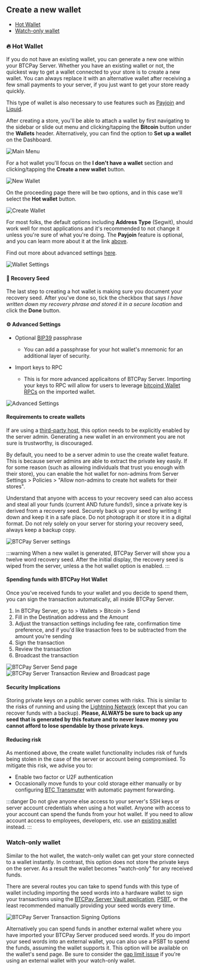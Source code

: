 ## Create a new wallet

- [Hot Wallet](#hot-wallet)
- [Watch-only wallet](#watch-only-wallet)

### 🔥 Hot Wallet

If you do not have an existing wallet, you can generate a new one within your BTCPay Server. Whether you have an existing wallet or not, the quickest way to get a wallet connected to your store is to create a new wallet. You can always replace it with an alternative wallet after receiving a few small payments to your server, if you just want to get your store ready quickly.

This type of wallet is also necessary to use features such as [Payjoin](./Payjoin.md) and [Liquid](https://github.com/btcpayserver/btcpayserver/issues/1282).

After creating a store, you'll be able to attach a wallet by first navigating to the sidebar or slide out menu and clicking/tapping the **Bitcoin** button under the **Wallets** header. Alternatively, you can find the option to **Set up a wallet** on the Dashboard.

![Main Menu](./img/hotwallet/MainMenu.png)

For a hot wallet you'll focus on the **I don't have a wallet** section and clicking/tapping the **Create a new wallet** button.

![New Wallet](./img/hotwallet/CreateNewWallet.png)

On the proceeding page there will be two options, and in this case we'll select the **Hot wallet** button.

![Create Wallet](./img/hotwallet/HotWallet.png)

For most folks, the default options including **Address Type** (Segwit), should work well for most applications and it's recommended to not change it unless you're sure of what you're doing. The **Payjoin** feature is optional, and you can learn more about it at the link [above](#hot-wallet).

Find out more about advanced settings [here](#advanced-settings).

![Wallet Settings](./img/hotwallet/WalletSettings.png)

#### 🌱 Recovery Seed

The last step to creating a hot wallet is making sure you document your recovery seed.  After you've done so, tick the checkbox that says *I have written down my recovery phrase and stored it in a secure location* and click the **Done** button.

#### ⚙️ Advanced Settings

- Optional [BIP39](https://github.com/bitcoin/bips/blob/master/bip-0039.mediawiki#from-mnemonic-to-seed) passphrase
    
    - You can add a passphrase for your hot wallet's mnemonic for an additional layer of security.

- Import keys to RPC

    - This is for more advanced applicaitons of BTCPay Server.  Importing your keys to RPC will allow for users to leverage [bitcoind Wallet RPCs](https://developer.bitcoin.org/reference/rpc/index.html#wallet-rpcs) on the imported wallet.

![Advanced Settings](./img/hotwallet/AdvancedSettings.png)

#### Requirements to create wallets

If are using a [third-party host](/Deployment/ThirdPartyHosting.md), this option needs to be explicitly enabled by the server admin. Generating a new wallet in an environment you are not sure is trustworthy, is discouraged.

By default, you need to be a server admin to use the create wallet feature. This is because server admins are able to extract the private key easily. If for some reason (such as allowing individuals that trust you enough with their store), you can enable the hot wallet for non-admins from Server Settings > Policies > "Allow non-admins to create hot wallets for their stores".

Understand that anyone with access to your recovery seed can also access and steal all your funds (current AND future funds!), since a private key is derived from a recovery seed. Securely back up your seed by writing it down and keep it in a safe place. Do not photograph it or store it in a digital format. Do not rely solely on your server for storing your recovery seed, always keep a backup copy.

![BTCPay Server settings](./img/hotwallet/ServerSettings.png "BTCPay Server settings")

:::warning
When a new wallet is generated, BTCPay Server will show you a twelve word recovery seed. After the initial display, the recovery seed is wiped from the server, unless a the hot wallet option is enabled.
:::

#### Spending funds with BTCPay Hot Wallet

Once you’ve received funds to your wallet and you decide to spend them, you can sign the transaction automatically, all inside BTCPay Server.

1. In BTCPay Server, go to > Wallets > Bitcoin > Send
2. Fill in the Destination address and the Amount
3. Adjust the transaction settings including fee rate, confirmation time preference, and if you'd like trasaction fees to be subtracted from the amount you're sending
4. Sign the transaction
5. Review the transaction
6. Broadcast the transaction


![BTCPay Server Send page](./img/hotwallet/WalletSend.png "BTCPay Server Send page")
![BTCPay Server Transaction Review and Broadcast page](./img/hotwallet/BroadcastConfirm.png "BTCPay Server Transaction Review and Broadcast page")

#### Security Implications

Storing private keys on a public server comes with risks. This is similar to the risks of running and using the [Lightning Network](./LightningNetwork.md) (except that you can recover funds with a backup).
**Please, ALWAYS be sure to back up any seed that is generated by this feature and to never leave money you cannot afford to lose spendable by those private keys**.

#### Reducing risk

As mentioned above, the create wallet functionality includes risk of funds being stolen in the case of the server or account being compromised. To mitigate this risk, we advise you to:

- Enable two factor or U2F authentication
- Occasionally move funds to your cold storage either manually or by configuring [BTC Transmuter](https://github.com/btcpayserver/btcTransmuter/blob/master/README.md) with automatic payment forwarding.

:::danger
Do not give anyone else access to your server's SSH keys or server account credentials when using a hot wallet. Anyone with access to your account can spend the funds from your hot wallet. If you need to allow account access to employees, developers, etc. use an [existing wallet](ConnectWallet.md#connect-an-existing-wallet) instead.
:::

###  Watch-only wallet

Similar to the hot wallet, the watch-only wallet can get your store connected to a wallet instantly. In contrast, this option does not store the private keys on the server. As a result the wallet becomes "watch-only" for any received funds.

There are several routes you can take to spend funds with this type of wallet including importing the seed words into a hardware wallet to sign your transactions using the [BTCPay Server Vault application](https://docs.btcpayserver.org/Vault/), [PSBT](https://docs.btcpayserver.org/Wallet/#psbt), or the least recommended manually providing your seed words every time.

![BTCPay Server Transaction Signing Options](./img/hotwallet/SignTransaction.png "BTCPay Server Transaction Signing Options")

Alternatively you can spend funds in another external wallet where you have imported your BTCPay Server produced seed words.  If you do import your seed words into an external wallet, you can also use a PSBT to spend the funds, assuming the wallet supports it.  This option will be available on the wallet's send page.  Be sure to consider the [gap limit issue](./FAQ/Wallet.md#missing-payments-in-my-software-or-hardware-wallet) if you're using an external wallet with your watch-only wallet.
